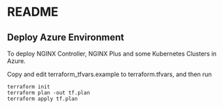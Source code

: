 # README

## Deploy Azure Environment

To deploy NGINX Controller, NGINX Plus and some Kubernetes Clusters in Azure.

Copy and edit terraform_tfvars.example to terraform.tfvars, and then run


```
terraform init
terraform plan -out tf.plan
terraform apply tf.plan
```


